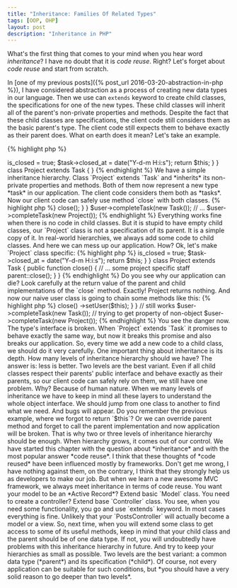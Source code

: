 ```yaml
---
title: "Inheritance: Families Of Related Types"
tags: [OOP, OHP]
layout: post
description: "Inheritance in PHP"
---
```


What's the first thing that comes to your mind when you hear word *inheritance*? I have no doubt that it is *code reuse*. Right? Let's forget about *code reuse* and start from scratch.

In [one of my previous posts]({% post_url 2016-03-20-abstraction-in-php %}), I have considered abstraction as a process of creating new data types in our language. Then we use can `extends` keyword to create child classes, the specifications for one of the new types. These child classes will inherit all of the parent's non-private properties and methods. Despite the fact that these child classes are specifications, the client code still considers them as the basic parent's type. The client code still expects them to behave exactly as their parent does. What on earth does it mean? Let's take an example.

{% highlight php %}
<?php 

class Task {
    protected $is_closed;

    public function close()
    {
        $this->is_closed = true;
        $task->closed_at = date("Y-d-m H:i:s");

        return $this;
    }
}

class Project extends Task { }
{% endhighlight %}

We have a simple inheritance hierarchy. Class `Project` extends `Task` and *inherits* its non-private properties and methods. Both of them now represent a new type *task* in our application. The client code considers them both as *tasks*. Now our client code can safely use method `close` with both classes.

{% highlight php %}
<?php 

class User {
    public function completeTask(Task $task) 
    {
        // some staff
        $task->close();
    }
}

$user->completeTask(new Task());
// ...
$user->completeTask(new Project());
{% endhighlight %}

Everything works fine when there is no code in child classes. But it is stupid to have empty child classes, our `Project` class is not a specification of its parent. It is a simple copy of it. In real-world hierarchies, we always add some code to child classes. And here we can mess up our application. How? Ok, let's make `Project` class specific:

{% highlight php %}
<?php 

class Task {
    protected $is_closed;

    public function close()
    {
        $this->is_closed = true;
        $task->closed_at = date("Y-d-m H:i:s");

        return $this;
    }
}

class Project extends Task {
    public function close() 
    {
        // ... some project specific staff
        parent::close();
    }
}
{% endhighlight %}

Do you see why our application can die? Look carefully at the return value of the parent and child implementations of the `close` method. Exactly! Project returns nothing. And now our naive user class is going to chain some methods like this:

{% highlight php %}
<?php 

class User {
    public function completeTask(Task $task) 
    {
        // some staff
        $task
            ->close()
            ->setUser($this);
    }
}

// still works
$user->completeTask(new Task()); 
// trying to get property of non-object
$user->completeTask(new Project()); 
{% endhighlight %}

You see the danger now. The type's interface is broken. When `Project` extends `Task` it promises to behave exactly the same way, but now it breaks this promise and also breaks our application. So, every time we add a new code to a child class, we should do it very carefully.

One important thing about inheritance is its depth. How many levels of inheritance hierarchy should we have? The answer is: less is better. Two levels are the best variant. Even if all child classes respect their parents' public interface and behave exactly as their parents, so our client code can safely rely on them, we still have one problem. Why? Because of human nature. When we many levels of inheritance we have to keep in mind all these layers to understand the whole object interface. We should jump from one class to another to find what we need. And bugs will appear. Do you remember the previous example, where we forgot to return `$this`? Or we can override parent method and forget to call the parent implementation and now application will be broken. That is why two or three levels of inheritance hierarchy should be enough. When hierarchy grows, it comes out of our control.

We have started this chapter with the question about *inheritance* and with the most popular answer *code reuse*. I think that these thoughts of *code reused* have been influenced mostly by frameworks. Don't get me wrong, I have nothing against them, on the contrary, I think that they strongly help us as developers to make our job. But when we learn a new awesome MVC framework, we always meet inheritance in terms of code reuse. You want your model to be an *Active Record*? Extend basic `Model` class. You need to create a controller? Extend base `Controller` class. You see, when you need some functionality, you go and use `extends` keyword. In most cases everything is fine. Unlikely that your `PostsController` will actually become a model or a view. So, next time, when you will extend some class to get access to some of its useful methods, keep in mind that your child class and the parent should be of one data type. If not, you will undoubtedly have problems with this inheritance hierarchy in future. And try to keep your hierarchies as small as possible. Two levels are the best variant: a common data type (*parent*) and its specification (*child*). Of course, not every application can be suitable for such conditions, but *you should have a very solid reason to go deeper than two levels*.